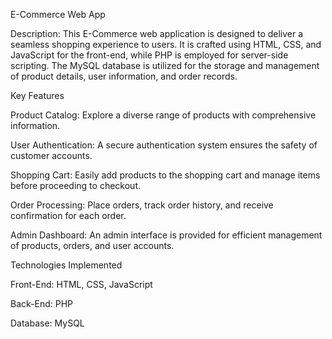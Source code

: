 E-Commerce Web App

Description: This E-Commerce web application is designed to deliver a seamless shopping experience to users. It is crafted using HTML, CSS, and JavaScript for the front-end, while PHP is employed for server-side scripting. The MySQL database is utilized for the storage and management of product details, user information, and order records.

Key Features

Product Catalog: Explore a diverse range of products with comprehensive information.

User Authentication: A secure authentication system ensures the safety of customer accounts.

Shopping Cart: Easily add products to the shopping cart and manage items before proceeding to checkout.

Order Processing: Place orders, track order history, and receive confirmation for each order.

Admin Dashboard: An admin interface is provided for efficient management of products, orders, and user accounts.

Technologies Implemented

Front-End: HTML, CSS, JavaScript

Back-End: PHP

Database: MySQL






